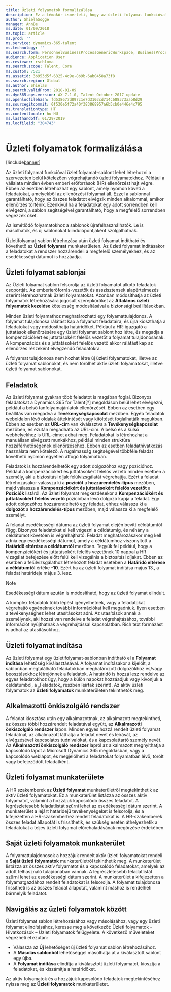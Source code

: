 ```yaml
---
title: Üzleti folyamatok formalizálása
description: Ez a témakör ismerteti, hogy az üzleti folyamat funkcióval üzletifolyamat-sablont hogyan lehet létrehozni a szervezeten belül végrehajtandó üzleti folyamatokhoz.
author: ShielaSogge
manager: AnnBe
ms.date: 01/09/2018
ms.topic: article
ms.prod: ''
ms.service: dynamics-365-talent
ms.technology: ''
ms.search.form: PersonnelBusinessProcessGenericWorkspace, BusinessProcessGenericTemplateListpage, BusinessProcessGenericMyTemplates, BusinessProcessGroupAssignment
audience: Application User
ms.reviewer: rschloma
ms.search.scope: Talent, Core
ms.custom: 7521
ms.assetid: 3b953d5f-6325-4c9e-8b9b-6ab0458a73f8
ms.search.region: Global
ms.author: ShielaS
ms.search.validFrom: 2018-01-09
ms.dyn365.ops.version: AX 7.1.0, Talent October 2017 update
ms.openlocfilehash: fd538677d897c1e7d3103cd714c688373aab8d29
ms.sourcegitcommit: 0f530e5f72a40f383868957a6b5cb0e446e4c795
ms.translationtype: HT
ms.contentlocale: hu-HU
ms.lasthandoff: 01/29/2019
ms.locfileid: "304743"
---
```

# <a name="formalize-business-processes"></a>Üzleti folyamatok formalizálása

[!include[banner](includes/banner.md)]

Az üzleti folyamat funkcióval üzletifolyamat-sablont lehet létrehozni a szervezeten belül kötelezően végrehajtandó üzleti folyamatokhoz. Például a vállalata minden évben emberi erőforrások (HR) ellenőrzést hajt végre. Ebben az esetben létrehozhat egy sablont, amely nyomon követi a feladatokat, amelyekből az ellenőrzési folyamat áll. Ezzel a sablonnal garantálható, hogy az összes feladatot elvégzik minden alkalommal, amikor ellenőrzés történik. Ezenkívül ha a feladatokat egy adott sorrendben kell elvégezni, a sablon segítségével garantálható, hogy a megfelelő sorrendben végezzék őket.

Az ismétlődő folyamatokhoz a sablonok újrafelhasználhatók. Le is másolhatók, és új sablonokat kiindulópontjaként szolgálhatnak.

Üzletifolyamat-sablon létrehozása után üzleti folyamat indítható és követhető az **Üzleti folyamat** munkaterületen. Az üzleti folyamat indításakor a feladatokat a rendszer hozzárendeli a megfelelő személyekhez, és az esedékességi dátumot is hozzáadja.

## <a name="business-process-templates"></a>Üzleti folyamat sablonjai
Az Üzleti folyamat sablon felsorolja az üzleti folyamatot alkotó feladatok csoportját. Az emberierőforrás-vezetők és asszisztensek alapértelmezés szerint létrehozhatnak üzleti folyamatokat. Azonban módosíthatja az üzleti folyamatok létrehozására jogosult szerepköröket az **Általános üzleti folyamatok kezelése** kötelesség módosításával a biztonsági beállításokban.

Minden üzleti folyamathoz meghatározható egy folyamattulajdonos. A folyamat tulajdonosa rálátást kap a folyamat feladataira, és újra kioszthatja a feladatokat vagy módosíthatja határidőket. Például a HR-igazgató a juttatások ellenőrzésére egy üzleti folyamat sablont hoz létre, és megadja a kompenzációkért és juttatásokért felelős vezetőt a folyamat tulajdonosának. A kompenzációs és a juttatásokért felelős vezető akkor rálátást kap az ellenőrzés részeként elvégzendő feladatokra.

A folyamat tulajdonosa nem hozhat létre új üzleti folyamatokat, illetve az üzleti folyamat sablonokat, és nem törölhet aktív üzleti folyamatokat, illetve üzleti folyamat sablonokat.

## <a name="tasks"></a>Feladatok
Az üzleti folyamat gyakran több feladatot is magában foglal. Bizonyos feladatokat a Dynamics 365 for Talent[?] megoldáson belül lehet elvégezni, például a belső tanfolyamajánlatok ellenőrzését. Ebben az esetben egy beállítás van megadva a **Tevékenységkapcsolat** mezőben. Egyéb feladatok weboldalon lévő oldalak áttekintését vagy kitöltését foglalhatják magukban. Ebben az esetben az **URL-cím** van kiválasztva a **Tevékenységkapcsolat** mezőben, és ezután megadható az URL-cím. A belső és a külső webhelyekhez is URL-címet adhat meg. Feladatokat is létrehozhat a manuálisan elvégzett munkákhoz, például minden struktúra hozzáférhetőségének ellenőrzéséhez. Ebben az esetben feladathivatkozás használata nem kötelező. A rugalmasság segítségével többféle feladat követhető nyomon egyetlen átfogó folyamatban.

Feladatok is hozzárendelhetők egy adott dolgozóhoz vagy pozícióhoz. Például a kompenzációkért és juttatásokért felelős vezető minden esetben a személy, aki a biztosítási díjak felülvizsgálatát végrehajtja. Ezért a feladat létrehozásakor válassza ki a **pozíciót** a **hozzárendelés-típus** mezőben, majd válassza a **Kompenzációkért és juttatásokért felelős vezetőt** a **Pozíciók** listáról. Az üzleti folyamat megkezdésekor a **Kompenzációkért és juttatásokért felelős vezető** pozícióban levő dolgozó kapja a feladat. Egy adott dolgozóhoz hozzárendelhető egy feladat, ehhez válassza ki a **dolgozót** a **hozzárendelés-típus** mezőben, majd válassza ki a megfelelő személyt.

A feladat esedékességi dátuma az üzleti folyamat elején bevitt céldátumtól függ. Bizonyos feladatokat el kell végezni a céldátumig, és néhány a céldátumot követően is végrehajtható. Feladat meghatározásakor meg kell adnia egy esedékességi dátumot, amely a céldátumhoz viszonyított a **Határidő eltérése a céldátumtól** mezőben. Tegyük fel például, hogy a kompenzációkért és juttatásokért felelős vezetőnek 10 nappal a HR vizsgálat befejezése előtt felül kell vizsgálnia a biztosítási díjakat. Ebben az esetben a felülvizsgálathoz létrehozott feladat esetében a **Határidő eltérése a céldátumtól** értéke **-10**. Ezért ha az üzleti folyamat indítása május 13., a feladat határideje május 3. lesz.

> [!NOTE]
> Esedékességi dátum azután is módosítható, hogy az üzleti folyamat elindult.

A komplex feladatok több lépést igényelhetnek, vagy a feladatokat végrehajtó egyéneknek további információkat kell megadniuk. Ilyen esetben a tevékenységhez lehet utasításokat adni. Az utasítások annak a személynek, aki hozzá van rendelve a feladat végrehajtásához, további információt nyújthatnak a végrehajtással kapcsolatban. Rich text formázást is adhat az utasításokhoz.

## <a name="starting-a-business-process"></a>Üzleti folyamat indítása
Az üzleti folyamat egy üzletifolyamat-sablonban indítható el a **Folyamat indítása** lehetőség kiválasztásával. A folyamat indításakor a kijelölt, a sablonban megtalálható feladatokban meghatározott dolgozókhoz és/vagy beosztásokhoz létrejönnek a feladatok. A határidő is hozzá lesz rendelve az egyes feladatokhoz úgy, hogy a külön napokat hozzáadjuk vagy kivonjuk a céldátumból, a „Feladatok„ részben leírtak szerint). Az aktív üzleti folyamatok az **üzleti folyamatok** munkaterületen tekinthetők meg.

## <a name="employee-self-service"></a>Alkalmazotti önkiszolgáló rendszer
A feladat kiosztása után egy alkalmazottnak, az alkalmazott megtekintheti, az összes többi hozzárendelt feladatával együtt, az **Alkalmazotti önkiszolgáló rendszer** lapon. Minden egyes hozzá rendelt üzleti folyamat feladatnál, az alkalmazott láthatja a feladat nevét és leírását, az elvégzésével kapcsolatos tudnivalókat, és a kapcsolattartó személy nevét. Az **Alkalmazotti önkiszolgáló rendszer** lapról az alkalmazott megnyithatja a kapcsolódó lapot a Microsoft Dynamics 365 megoldásban, vagy a kapcsolódó weblapot, és megjelölheti a feladatokat folyamatban lévő, törölt vagy befejeződött feladatként.

## <a name="business-process-workspace"></a>Üzleti folyamat munkaterülete
A HR szakemberek az **Üzleti folyamat** munkaterületről megtekinthetik az aktív üzleti folyamatokat. Ez a munkaterület listázza az összes aktív folyamatot, valamint a hozzájuk kapcsolódó összes feladatot. A legrészletesebb feladatlistát szűrni lehet az esedékességi dátum szerint. A munkaterület a lejárt határidejű tevékenységeket is felsorolja, és a kifejezetten a HR-szakemberhez rendelt feladatokat is. A HR-szakemberek összes feladat állapotát is frissíthetik, és szükség esetén áthelyezhetik a feladatokat a teljes üzleti folyamat előrehaladásának megőrzése érdekében.

## <a name="my-business-processes-workspace"></a>Saját üzleti folyamatok munkaterület
A folyamattulajdonosok a hozzájuk rendelt aktív üzleti folyamatokat rendeli a **Saját üzleti folyamatok** munkaterületről tekinthetik meg. A munkaterület listázza az összes aktív folyamatot és a kapcsolódó feladatokat, amelyek az adott felhasználó tulajdonában vannak. A legrészletesebb feladatlistát szűrni lehet az esedékességi dátum szerint. A munkaterület a kifejezetten a folyamatgazdához rendelt feladatokat is felsorolja. A folyamat tulajdonosa frissítheti is az összes feladat állapotát, valamint máshoz is rendelheti bármelyik feladatot.

## <a name="navigating-business-processes"></a>Navigálás az üzleti folyamatok között
Üzleti folyamat sablon létrehozásához vagy másolásához, vagy egy üzleti folyamat elindításához, keresse meg a következőt: Üzleti folyamatok - Hivatkozások – Üzleti folyamatok felügyelete. A következő műveleteket végezheti el ezután:

- Válassza az **Új** lehetőséget új üzleti folyamat sablon létrehozásához.
- A **Másolás sablonból** lehetőséggel másolhatja át a kiválasztott sablont egy újba.
- A **Folyamat indítása** elindítja a kiválasztott üzleti folyamatot, kiosztja a feladatokat, és kiszámítja a határidőket.

Az aktív folyamatok és a hozzájuk kapcsolódó feladatok megtekintéséhez nyissa meg az **Üzleti folyamatok** munkaterületet.

